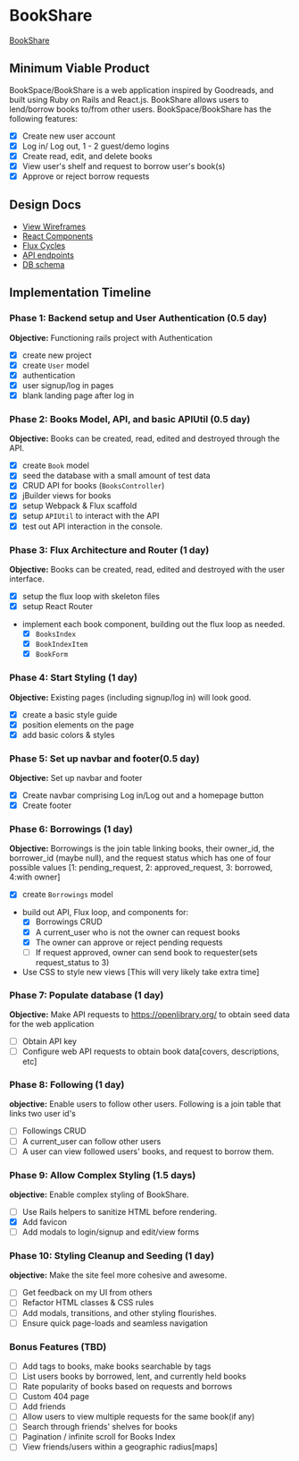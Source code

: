 # BookShare

[BookShare][heroku]

[heroku]: https://bookshares.herokuapp.com

## Minimum Viable Product

BookSpace/BookShare is a web application inspired by Goodreads, and built using Ruby on Rails and React.js.
BookShare allows users to lend/borrow books to/from other users. BookSpace/BookShare has the following features:

- [x] Create new user account
- [x] Log in/ Log out, 1 - 2 guest/demo logins
- [x] Create read, edit, and delete books
- [x] View user's shelf and request to borrow user's book(s)
- [x] Approve or reject borrow requests

## Design Docs
* [View Wireframes][views]
* [React Components][components]
* [Flux Cycles][flux-cycles]
* [API endpoints][api-endpoints]
* [DB schema][schema]

[views]: ./docs/views.md
[components]: ./docs/components.md
[flux-cycles]: ./docs/flux-cycles.md
[api-endpoints]: ./docs/api-endpoints.md
[schema]: ./docs/schema.md

## Implementation Timeline

### Phase 1: Backend setup and User Authentication (0.5 day)

**Objective:** Functioning rails project with Authentication

- [x] create new project
- [x] create `User` model
- [x] authentication
- [x] user signup/log in pages
- [x] blank landing page after log in

### Phase 2: Books Model, API, and basic APIUtil (0.5 day)

**Objective:** Books can be created, read, edited and destroyed through
the API.

- [x] create `Book` model
- [x] seed the database with a small amount of test data
- [x] CRUD API for books (`BooksController`)
- [x] jBuilder views for books
- [x] setup Webpack & Flux scaffold
- [x] setup `APIUtil` to interact with the API
- [x] test out API interaction in the console.

### Phase 3: Flux Architecture and Router (1 day)

**Objective:** Books can be created, read, edited and destroyed with the
user interface.

- [x] setup the flux loop with skeleton files
- [x] setup React Router
- implement each book component, building out the flux loop as needed.
  - [x] `BooksIndex`
  - [x] `BookIndexItem`
  - [x] `BookForm`

### Phase 4: Start Styling (1 day)

**Objective:** Existing pages (including signup/log in) will look good.

- [x] create a basic style guide
- [x] position elements on the page
- [x] add basic colors & styles

### Phase 5: Set up navbar and footer(0.5 day)

**Objective:** Set up navbar and footer

- [x] Create navbar comprising Log in/Log out and a homepage button
- [x] Create footer

### Phase 6: Borrowings (1 day)

**Objective:** Borrowings is the join table linking books, their owner_id,
the borrower_id (maybe null), and the request status which has one of four
possible values [1: pending_request, 2: approved_request, 3: borrowed, 4:with owner]

- [x] create `Borrowings` model
- build out API, Flux loop, and components for:
  - [x] Borrowings CRUD
  - [x] A current_user who is not the owner can request books
  - [x] The owner can approve or reject pending requests
  - [ ] If request approved, owner can send book to requester(sets request_status to 3)
- Use CSS to style new views [This will very likely take extra time]

### Phase 7: Populate database (1 day)

**Objective:** Make API requests to https://openlibrary.org/ to obtain seed data for the web application

- [ ] Obtain API key
- [ ] Configure web API requests to obtain book data[covers, descriptions, etc]

### Phase 8: Following  (1 day)

**objective:** Enable users to follow other users. Following is a join table that links two user id's

- [ ] Followings CRUD
- [ ] A current_user can follow other users
- [ ] A user can view followed users' books, and request to borrow them.

### Phase 9: Allow Complex Styling (1.5 days)

**objective:** Enable complex styling of BookShare.

- [ ] Use Rails helpers to sanitize HTML before rendering.
- [x] Add favicon
- [ ] Add modals to login/signup and edit/view forms

### Phase 10: Styling Cleanup and Seeding (1 day)

**objective:** Make the site feel more cohesive and awesome.

- [ ] Get feedback on my UI from others
- [ ] Refactor HTML classes & CSS rules
- [ ] Add modals, transitions, and other styling flourishes.
- [ ] Ensure quick page-loads and seamless navigation

### Bonus Features (TBD)
- [ ] Add tags to books, make books searchable by tags
- [ ] List users books by borrowed, lent, and currently held books
- [ ] Rate popularity of books based on requests and borrows
- [ ] Custom 404 page
- [ ] Add friends
- [ ] Allow users to view multiple requests for the same book(if any)
- [ ] Search through friends' shelves for books
- [ ] Pagination / infinite scroll for Books Index
- [ ] View friends/users within a geographic radius[maps]

[phase-one]: ./docs/phases/phase1.md
[phase-two]: ./docs/phases/phase2.md
<!-- [phase-three]: ./docs/phases/phase3.md -->
[phase-four]: ./docs/phases/phase4.md
[phase-five]: ./docs/phases/phase5.md
